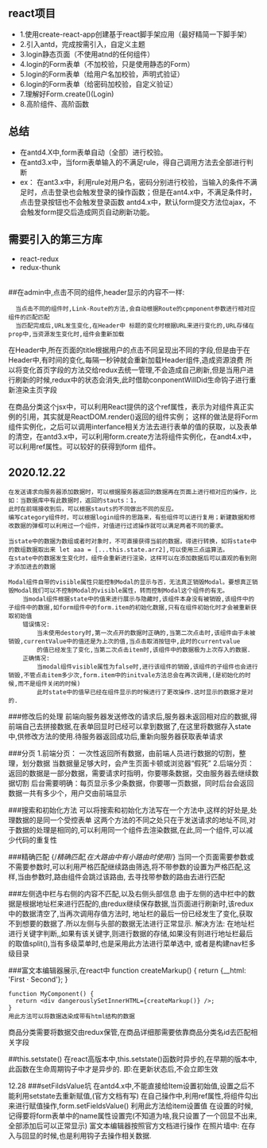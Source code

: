 ## react项目
* 1.使用create-react-app创建基于react脚手架应用（最好精简一下脚手架）
* 2.引入antd，完成按需引入，自定义主题
* 3.login静态页面（不使用atnd的任何组件）
* 4.login的Form表单（不加校验，只是使用静态的Form）
* 5.login的Form表单（给用户名加校验，声明式验证）
* 6.login的Form表单（给密码加校验，自定义验证）
* 7.理解好Form.create()(Login)
* 8.高阶组件、高阶函数
## 总结
* 在antd4.X中,form表单自动（全部）进行校验。
* 在antd3.x中，当form表单输入的不满足rule，得自己调用方法去全部进行判断
* ex：
    在ant3.x中，利用rule对用户名，密码分别进行校验，当输入的条件不满足时，点击登录也会触发登录的操作函数；但是在ant4.x中，不满足条件时，点击登录按钮也不会触发登录函数
    antd4.x中，默认form提交方法位ajax，不会触发form提交后造成网页自动刷新功能。
    
## 需要引入的第三方库
* react-redux
* redux-thunk
<br/><br/>

##在admin中,点击不同的组件,header显示的内容不一样:

      当点击不同的组件时,Link-Route的方法,会自动根据Route的cpmponent参数进行相对应组件的匹配匹配
      当匹配完成后,URL发生变化,在Header中 标题的变化时根据URL来进行变化的,URL存储在prop中,当资源发生变化时,组件会重新加载
      
在Header中,所在页面的title根据用户的点击不同呈现出不同的字段,但是由于在Header中,有时间的变化,每隔一秒钟就会重新加载Header组件,造成资源浪费
所以将变化首页字段的方法交给redux去统一管理,不会造成自己刷新,但是当用户进行刷新的时候,redux中的状态会消失,此时借助conponentWillDid生命钩子进行重新渲染主页字段

在商品分类这个jsx中，可以利用React提供的这个ref属性，表示为对组件真正实例的引用，其实就是ReactDOM.render()返回的组件实例；
这样的做法是将Form组件实例化，之后可以调用interfance相关方法去进行表单的值的获取，以及表单的清空，在antd3.x中，可以利用form.create方法将组件实例化，在andt4.x中，可以利用ref属性。可以较好的获得到form
组件。
## 2020.12.22
    在发送请求向服务器添加数据时，可以根据服务器返回的数据再在页面上进行相对应的操作，比如：当数据库中有此数据时，返回的stauts：1，
    此时在前端接收到后，可以根据stauts的不同做出不同的反应。
    编写category组件时，可以根据login组件的思路来，有些组件可以进行复用；新建数据和修改数据的弹框可以利用过一个组件，对值进行过滤操作就可以满足两者不同的要求。
    
    当state中的数据为数组或者时对象时，不可直接获得当前的数据，得进行转换，如将state中的数组数据取出来 let aaa = [...this.state.arr2],可以使用三点运算法。
    在state中的数据发生变化时，组件会重新进行渲染，这样可以在添加数据后可以直观的看到刚才添加进去的数据
    
    Modal组件自带的visible属性只能控制Modal的显示与否，无法真正销毁Modal。要想真正销毁Modal我们可以不控制Modal的visible属性，转而控制Modal这个组件的有无。
        当modal组件根据state中的值来进行展示与隐藏时,该组件本身没有被销毁,该组件中的子组件中的数据,如form组件中的form.item的初始化数据,只有在组件初始化时才会被重新获取初始值
        错误情况:
            当未使用destory时,第一次点开的数据时正确的,当第二次点击时,该组件由于未被销毁,currentValue中的值还是为上次的值,当点击取消按钮中,此时的currentvalue
            的值已经发生了变化,当第二次点击item时,该组件中的数据极为上次存入的数据.
        正确情况:
            当modal组件visible属性为false时,进行该组件的销毁,该组件的子组件也会进行销毁,不管点击item多少次,form.item中的initvale方法总会在再次调用,(是初始化的时候,而不是组件关闭的时候)
            此时state中的值早已经在组件显示的时候进行了更改操作.这时显示的数据才是对的.
        
###修改后的处理
    前端向服务器发送修改的请求后,服务器未返回相对应的数据,得前端自己去拼接数据,在表单回显时已经可以拿到数据了,在这里将数据存入state中,供修改方法的使用.待服务器返回成功后,重新向服务器获取表单请求

###分页
    1.前端分页：
        一次性返回所有数据，由前端人员进行数据的切割，整理，划分数据
        当数据量足够大时，会产生页面卡顿或浏览器“假死”
    2.后端分页：
        返回的数据是一部分数据，需要请求时指明，你要哪条数据，交由服务器去继续数据切割
        后台需要明确：每页显示多少条数据，你要哪一页数据，同时后台会返回数据一共有多少个，用户交由前端显示
        
###搜索和初始化方法
    可以将搜索和初始化方法写在一个方法中,这样的好处是,处理数据的是同一个受控表单
    这两个方法的不同之处只在于发送请求的地址不同,对于数据的处理是相同的,可以利用同一个组件去渲染数据,在此,同一个组件,可以减少代码的重复性
    
###精确匹配
    {/*精确匹配,在大路由中有小路由时使用*/}
                    <Route path='/admin/pro_about/product' component={Product} exact/>
                    <Route path='/admin/pro_about/product/detail' component={Detail}/>
                    <Route path='/admin/pro_about/product/add_update' component={Add_update}/>
    当同一个页面需要参数或不需要参数时,可以利用严格匹配继续路由筛选,将不带参数的设置为严格匹配,这样,当由参数时,路由组件会跳过该路由,
    去寻找带参数的路由去进行匹配

###左侧选中栏与右侧的内容不匹配,以及右侧头部信息
    由于左侧的选中栏中的数据是根据地址栏来进行匹配的,由redux继续保存数据,当页面进行刷新时,该redux中的数据清空了,当再次调用存值方法时,
    地址栏的最后一份已经发生了变化,获取不到想要的数据了.所以左侧与头部的数据无法进行正常显示.
    解决方法:
        在地址栏进行关键字判断,,如果有该关键字,则进行数据的存储,如果没有则进行地址栏最后的取值split(),当有多级菜单时,也是采用此方法进行菜单选中,
        或者是构建nav栏多级目录

###富文本编辑器展示,在react中
    function createMarkup() {
      return {__html: 'First &middot; Second'};
    }
    
    function MyComponent() {
      return <div dangerouslySetInnerHTML={createMarkup()} />;
    }
    用此方法可以将数据选染成带有html结构的数据
    
商品分类需要将数据交由redux保管,在商品详细那需要依靠商品分类名id去匹配相关字段
    
##this.setstate()
    在react高版本中,this.setstate()函数时异步的,在早期的版本中,此函数在生命周期钩子中才是异步的.
    即:在更新状态后,不会立即生效

12.28
###setFildsValue坑
在antd4.x中,不能直接给Item设置初始值,设置之后不能利用setstate去重新赋值,(官方文档有写)
在自己操作中,利用ref属性,将组件勾出来进行赋值操作,form.setFieldsValue() 利用此方法给item设置值
在设置的时候,记得要将form表单中的name属性设置完(不知道为啥,我只设置了一个回显不出来,全部添加后可以正常显示)
富文本编辑器按照官方文档进行操作
在照片墙中:
    在存入与回显的时候,也是利用钩子去操作相关数据.
